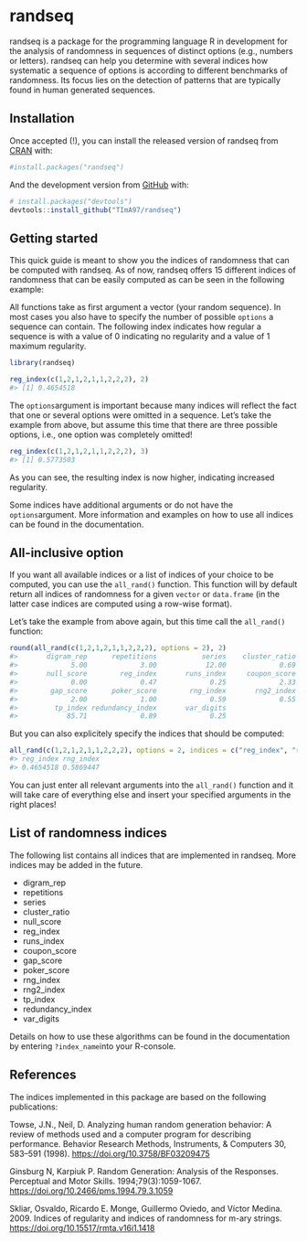 
# randseq

randseq is a package for the programming language R in development for
the analysis of randomness in sequences of distinct options (e.g.,
numbers or letters). randseq can help you determine with several indices
how systematic a sequence of options is according to different
benchmarks of randomness. Its focus lies on the detection of patterns
that are typically found in human generated sequences.

## Installation

Once accepted (!), you can install the released version of randseq from
[CRAN](https://CRAN.R-project.org) with:

``` r
#install.packages("randseq")
```

And the development version from [GitHub](https://github.com/) with:

``` r
# install.packages("devtools")
devtools::install_github("TImA97/randseq")
```

## Getting started

This quick guide is meant to show you the indices of randomness that can
be computed with randseq. As of now, randseq offers 15 different indices
of randomness that can be easily computed as can be seen in the
following example:

All functions take as first argument a vector (your random sequence). In
most cases you also have to specify the number of possible `options` a
sequence can contain. The following index indicates how regular a
sequence is with a value of 0 indicating no regularity and a value of 1
maximum regularity.

``` r
library(randseq)

reg_index(c(1,2,1,2,1,1,2,2,2), 2)
#> [1] 0.4654518
```

The `options`argument is important because many indices will reflect the
fact that one or several options were omitted in a sequence. Let’s take
the example from above, but assume this time that there are three
possible options, i.e., one option was completely omitted!

``` r
reg_index(c(1,2,1,2,1,1,2,2,2), 3)
#> [1] 0.5773503
```

As you can see, the resulting index is now higher, indicating increased
regularity.

Some indices have additional arguments or do not have the
`options`argument. More information and examples on how to use all
indices can be found in the documentation.

## All-inclusive option

If you want all available indices or a list of indices of your choice to
be computed, you can use the `all_rand()` function. This function will
by default return all indices of randomness for a given `vector` or
`data.frame` (in the latter case indices are computed using a row-wise
format).

Let’s take the example from above again, but this time call the
`all_rand()` function:

``` r
round(all_rand(c(1,2,1,2,1,1,2,2,2), options = 2), 2)
#>       digram_rep      repetitions           series    cluster_ratio 
#>             5.00             3.00            12.00             0.69 
#>       null_score        reg_index       runs_index     coupon_score 
#>             0.00             0.47             0.25             2.33 
#>        gap_score      poker_score        rng_index       rng2_index 
#>             2.00             1.00             0.59             0.55 
#>         tp_index redundancy_index       var_digits 
#>            85.71             0.89             0.25
```

But you can also explicitely specify the indices that should be
computed:

``` r
all_rand(c(1,2,1,2,1,1,2,2,2), options = 2, indices = c("reg_index", "rng_index"))
#> reg_index rng_index 
#> 0.4654518 0.5869447
```

You can just enter all relevant arguments into the `all_rand()` function
and it will take care of everything else and insert your specified
arguments in the right places!

## List of randomness indices

The following list contains all indices that are implemented in randseq.
More indices may be added in the future.

-   digram\_rep
-   repetitions
-   series
-   cluster\_ratio
-   null\_score
-   reg\_index
-   runs\_index
-   coupon\_score
-   gap\_score
-   poker\_score
-   rng\_index
-   rng2\_index
-   tp\_index
-   redundancy\_index
-   var\_digits

Details on how to use these algorithms can be found in the documentation
by entering `?index_name`into your R-console.

## References

The indices implemented in this package are based on the following
publications:

Towse, J.N., Neil, D. Analyzing human random generation behavior: A
review of methods used and a computer program for describing
performance. Behavior Research Methods, Instruments, & Computers 30,
583–591 (1998). <https://doi.org/10.3758/BF03209475>

Ginsburg N, Karpiuk P. Random Generation: Analysis of the Responses.
Perceptual and Motor Skills. 1994;79(3):1059-1067.
<https://doi.org/10.2466/pms.1994.79.3.1059>

Skliar, Osvaldo, Ricardo E. Monge, Guillermo Oviedo, and Víctor Medina.
2009. Indices of regularity and indices of randomness for m-ary strings.
<https://doi.org/10.15517/rmta.v16i1.1418>
